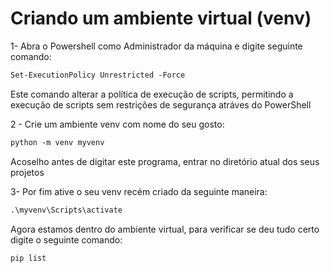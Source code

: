 # Criando um ambiente virtual (venv)

1- Abra o Powershell como Administrador da máquina e digite seguinte comando:

```ps
Set-ExecutionPolicy Unrestricted -Force
```

Este comando alterar a política de execução de scripts, permitindo a execução de scripts sem restrições de segurança atráves do PowerShell

2 - Crie um ambiente venv com nome do seu gosto:

```ps
python -m venv myvenv
```

Acoselho antes de digitar este programa, entrar no diretório atual dos seus projetos

3- Por fim ative o seu venv recém criado da seguinte maneira:

```ps
.\myvenv\Scripts\activate
```

Agora estamos dentro do ambiente virtual, para verificar se deu tudo certo digite o seguinte comando:

```ps
pip list
```
